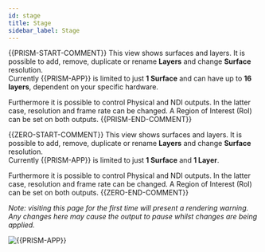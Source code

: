 ```yaml
---
id: stage
title: Stage
sidebar_label: Stage
---
```


{{PRISM-START-COMMENT}}
This view shows surfaces and layers. It is possible to add, remove, duplicate or rename **Layers** and change **Surface** resolution.  
Currently {{PRISM-APP}} is limited to just **1 Surface** and can have up to **16 layers**, dependent on your specific hardware.  

Furthermore it is possible to control Physical and NDI outputs. In the latter case, resolution and frame rate can be changed.
A Region of Interest (RoI) can be set on both outputs. 
{{PRISM-END-COMMENT}}

{{ZERO-START-COMMENT}}
This view shows surfaces and layers. It is possible to add, remove, duplicate or rename **Layers** and change **Surface** resolution.  
Currently {{PRISM-APP}} is limited to just **1 Surface** and **1 Layer**.  

Furthermore it is possible to control Physical and NDI outputs. In the latter case, resolution and frame rate can be changed.
A Region of Interest (RoI) can be set on both outputs.
{{ZERO-END-COMMENT}}

*Note: visiting this page for the first time will present a rendering warning. Any changes here may cause the output to pause whilst changes are being applied.*

![{{PRISM-APP}}](/prismdocs/images/{{PRISM-APP-LOWER}}-stage-view.png)